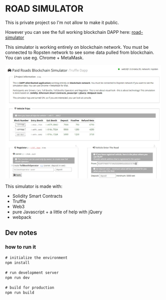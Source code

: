 # ROAD SIMULATOR

This is private project so I'm not allow to make it public. 

However you can see the full working blockchain DAPP here: [road-simulator](http://dzariusz.com/road-simulator)


This simulator is working entirely on blockchain network. 
You must be connected to Ropsten network to see some data pulled from blockchain. 
 You can use eg. Chrome + MetaMask.

![welcome screen](./screen.jpg)

This simulator is made with:
* Solidity Smart Contracts
* Truffle
* Web3
* pure Javascript + a little of help with jQuery
* webpack 


## Dev notes

### how to run it

```
# initialize the environment
npm install

# run development server
npm run dev

# build for production
npm run build
```


